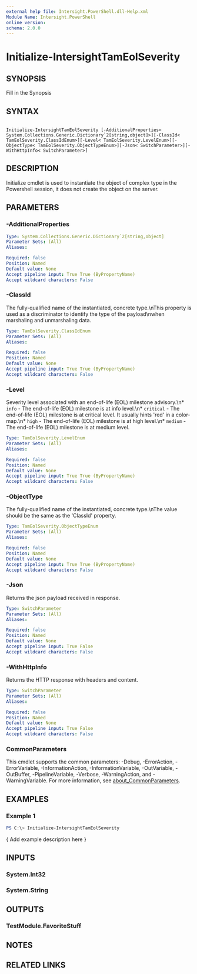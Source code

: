```yaml
---
external help file: Intersight.PowerShell.dll-Help.xml
Module Name: Intersight.PowerShell
online version:
schema: 2.0.0
---
```


# Initialize-IntersightTamEolSeverity

## SYNOPSIS
Fill in the Synopsis

## SYNTAX

```

Initialize-IntersightTamEolSeverity [-AdditionalProperties< System.Collections.Generic.Dictionary`2[string,object]>][-ClassId< TamEolSeverity.ClassIdEnum>][-Level< TamEolSeverity.LevelEnum>][-ObjectType< TamEolSeverity.ObjectTypeEnum>][-Json< SwitchParameter>][-WithHttpInfo< SwitchParameter>]

```

## DESCRIPTION

Initialize cmdlet is used to instantiate the object of complex type in the Powershell session, it does not create the object on the server.

## PARAMETERS

### -AdditionalProperties


```yaml
Type: System.Collections.Generic.Dictionary`2[string,object]
Parameter Sets: (All)
Aliases:

Required: false
Position: Named
Default value: None
Accept pipeline input: True True (ByPropertyName)
Accept wildcard characters: False
```

### -ClassId
The fully-qualified name of the instantiated, concrete type.\nThis property is used as a discriminator to identify the type of the payload\nwhen marshaling and unmarshaling data.

```yaml
Type: TamEolSeverity.ClassIdEnum
Parameter Sets: (All)
Aliases:

Required: false
Position: Named
Default value: None
Accept pipeline input: True True (ByPropertyName)
Accept wildcard characters: False
```

### -Level
Severity level associated with an end-of-life (EOL) milestone advisory.\n* `info` - The end-of-life (EOL) milestone is at info level.\n* `critical` - The end-of-life (EOL) milestone is at critical level. It usually hints &apos;red&apos; in a color-map.\n* `high` - The end-of-life (EOL) milestone is at high level.\n* `medium` - The end-of-life (EOL) milestone is at medium level.

```yaml
Type: TamEolSeverity.LevelEnum
Parameter Sets: (All)
Aliases:

Required: false
Position: Named
Default value: None
Accept pipeline input: True True (ByPropertyName)
Accept wildcard characters: False
```

### -ObjectType
The fully-qualified name of the instantiated, concrete type.\nThe value should be the same as the &apos;ClassId&apos; property.

```yaml
Type: TamEolSeverity.ObjectTypeEnum
Parameter Sets: (All)
Aliases:

Required: false
Position: Named
Default value: None
Accept pipeline input: True True (ByPropertyName)
Accept wildcard characters: False
```

### -Json
Returns the json payload received in response.

```yaml
Type: SwitchParameter
Parameter Sets: (All)
Aliases:

Required: false
Position: Named
Default value: None
Accept pipeline input: True False
Accept wildcard characters: False
```

### -WithHttpInfo
Returns the HTTP response with headers and content.

```yaml
Type: SwitchParameter
Parameter Sets: (All)
Aliases:

Required: false
Position: Named
Default value: None
Accept pipeline input: True False
Accept wildcard characters: False
```


### CommonParameters
This cmdlet supports the common parameters: -Debug, -ErrorAction, -ErrorVariable, -InformationAction, -InformationVariable, -OutVariable, -OutBuffer, -PipelineVariable, -Verbose, -WarningAction, and -WarningVariable. For more information, see [about_CommonParameters](http://go.microsoft.com/fwlink/?LinkID=113216).

## EXAMPLES

### Example 1
```powershell
PS C:\> Initialize-IntersightTamEolSeverity
```

{ Add example description here }

## INPUTS

### System.Int32

### System.String

## OUTPUTS

### TestModule.FavoriteStuff

## NOTES

## RELATED LINKS

